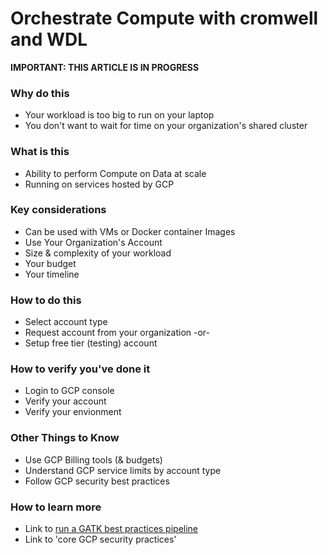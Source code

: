 # Orchestrate Compute with cromwell and WDL

**IMPORTANT: THIS ARTICLE IS IN PROGRESS**

### Why do this
 - Your workload is too big to run on your laptop
 - You don't want to wait for time on your organization's shared cluster


### What is this
 - Ability to perform Compute on Data at scale 
 - Running on services hosted by GCP


### Key considerations
 - Can be used with VMs or Docker container Images
 - Use Your Organization's Account
 - Size & complexity of your workload 
 - Your budget
 - Your timeline

### How to do this
 - Select account type
 - Request account from your organization -or-
 - Setup free tier (testing) account

### How to verify you've done it
 - Login to GCP console
 - Verify your account
 - Verify your envionment

### Other Things to Know
 - Use GCP Billing tools (& budgets)
 - Understand GCP service limits by account type
 - Follow GCP security best practices

### How to learn more
 - Link to [run a GATK best practices pipeline](https://cloud.google.com/genomics/docs/tutorials/gatk)
 - Link to 'core GCP security practices'